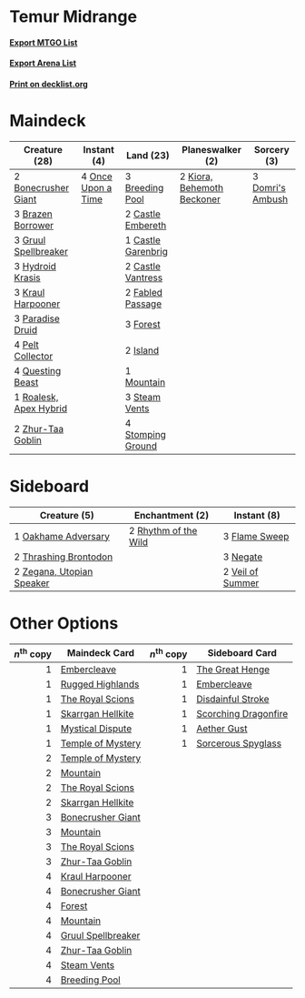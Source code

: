 # Temur Midrange

#### [Export MTGO List](../collection/Temur%20Midrange/Temur%20Midrange.txt)
#### [Export Arena List](../collection/Temur%20Midrange/Temur%20Midrange_arena.txt)
#### [Print on decklist.org](http://decklist.org/?deckmain=2%09Bonecrusher%20Giant%0A3%09Brazen%20Borrower%0A3%09Breeding%20Pool%0A2%09Castle%20Embereth%0A1%09Castle%20Garenbrig%0A2%09Castle%20Vantress%0A3%09Domri's%20Ambush%0A2%09Fabled%20Passage%0A3%09Forest%0A3%09Gruul%20Spellbreaker%0A3%09Hydroid%20Krasis%0A2%09Island%0A2%09Kiora,%20Behemoth%20Beckoner%0A3%09Kraul%20Harpooner%0A1%09Mountain%0A4%09Once%20Upon%20a%20Time%0A3%09Paradise%20Druid%0A4%09Pelt%20Collector%0A4%09Questing%20Beast%0A1%09Roalesk,%20Apex%20Hybrid%0A3%09Steam%20Vents%0A4%09Stomping%20Ground%0A2%09Zhur-Taa%20Goblin&deckside=3%09Flame%20Sweep%0A3%09Negate%0A1%09Oakhame%20Adversary%0A2%09Rhythm%20of%20the%20Wild%0A2%09Thrashing%20Brontodon%0A2%09Veil%20of%20Summer%0A2%09Zegana,%20Utopian%20Speaker)
# Maindeck

|                                          Creature (28)                                          |                                         Instant (4)                                         |                                          Land (23)                                          |                                          Planeswalker (2)                                           |                                        Sorcery (3)                                        |
|-------------------------------------------------------------------------------------------------|---------------------------------------------------------------------------------------------|---------------------------------------------------------------------------------------------|-----------------------------------------------------------------------------------------------------|-------------------------------------------------------------------------------------------|
|2 [Bonecrusher Giant](http://gatherer.wizards.com/Pages/Card/Details.aspx?multiverseid=473077)   |4 [Once Upon a Time](http://gatherer.wizards.com/Pages/Card/Details.aspx?multiverseid=473131)|3 [Breeding Pool](http://gatherer.wizards.com/Pages/Card/Details.aspx?multiverseid=97088)    |2 [Kiora, Behemoth Beckoner](http://gatherer.wizards.com/Pages/Card/Details.aspx?multiverseid=461159)|3 [Domri's Ambush](http://gatherer.wizards.com/Pages/Card/Details.aspx?multiverseid=461119)|
|3 [Brazen Borrower](http://gatherer.wizards.com/Pages/Card/Details.aspx?multiverseid=473001)     |                                                                                             |2 [Castle Embereth](http://gatherer.wizards.com/Pages/Card/Details.aspx?multiverseid=473201) |                                                                                                     |                                                                                           |
|3 [Gruul Spellbreaker](http://gatherer.wizards.com/Pages/Card/Details.aspx?multiverseid=457323)  |                                                                                             |1 [Castle Garenbrig](http://gatherer.wizards.com/Pages/Card/Details.aspx?multiverseid=473202)|                                                                                                     |                                                                                           |
|3 [Hydroid Krasis](http://gatherer.wizards.com/Pages/Card/Details.aspx?multiverseid=457327)      |                                                                                             |2 [Castle Vantress](http://gatherer.wizards.com/Pages/Card/Details.aspx?multiverseid=473204) |                                                                                                     |                                                                                           |
|3 [Kraul Harpooner](http://gatherer.wizards.com/Pages/Card/Details.aspx?multiverseid=452886)     |                                                                                             |2 [Fabled Passage](http://gatherer.wizards.com/Pages/Card/Details.aspx?multiverseid=473206)  |                                                                                                     |                                                                                           |
|3 [Paradise Druid](http://gatherer.wizards.com/Pages/Card/Details.aspx?multiverseid=461098)      |                                                                                             |3 [Forest](http://gatherer.wizards.com/Pages/Card/Details.aspx?multiverseid=439860)          |                                                                                                     |                                                                                           |
|4 [Pelt Collector](http://gatherer.wizards.com/Pages/Card/Details.aspx?multiverseid=452891)      |                                                                                             |2 [Island](http://gatherer.wizards.com/Pages/Card/Details.aspx?multiverseid=439857)          |                                                                                                     |                                                                                           |
|4 [Questing Beast](http://gatherer.wizards.com/Pages/Card/Details.aspx?multiverseid=473133)      |                                                                                             |1 [Mountain](http://gatherer.wizards.com/Pages/Card/Details.aspx?multiverseid=439859)        |                                                                                                     |                                                                                           |
|1 [Roalesk, Apex Hybrid](http://gatherer.wizards.com/Pages/Card/Details.aspx?multiverseid=461140)|                                                                                             |3 [Steam Vents](http://gatherer.wizards.com/Pages/Card/Details.aspx?multiverseid=405109)     |                                                                                                     |                                                                                           |
|2 [Zhur-Taa Goblin](http://gatherer.wizards.com/Pages/Card/Details.aspx?multiverseid=457359)     |                                                                                             |4 [Stomping Ground](http://gatherer.wizards.com/Pages/Card/Details.aspx?multiverseid=405110) |                                                                                                     |                                                                                           |


# Sideboard

|                                            Creature (5)                                            |                                        Enchantment (2)                                        |                                        Instant (8)                                        |
|----------------------------------------------------------------------------------------------------|-----------------------------------------------------------------------------------------------|-------------------------------------------------------------------------------------------|
|1 [Oakhame Adversary](http://gatherer.wizards.com/Pages/Card/Details.aspx?multiverseid=473129)      |2 [Rhythm of the Wild](http://gatherer.wizards.com/Pages/Card/Details.aspx?multiverseid=457345)|3 [Flame Sweep](http://gatherer.wizards.com/Pages/Card/Details.aspx?multiverseid=466893)   |
|2 [Thrashing Brontodon](http://gatherer.wizards.com/Pages/Card/Details.aspx?multiverseid=456570)    |                                                                                               |3 [Negate](http://gatherer.wizards.com/Pages/Card/Details.aspx?multiverseid=423707)        |
|2 [Zegana, Utopian Speaker](http://gatherer.wizards.com/Pages/Card/Details.aspx?multiverseid=460766)|                                                                                               |2 [Veil of Summer](http://gatherer.wizards.com/Pages/Card/Details.aspx?multiverseid=466952)|


# Other Options

|*n*<sup>th</sup> copy|                                        Maindeck Card                                        |*n*<sup>th</sup> copy|                                        Sideboard Card                                         |
|--------------------:|---------------------------------------------------------------------------------------------|--------------------:|-----------------------------------------------------------------------------------------------|
|                    1|[Embercleave](http://gatherer.wizards.com/Pages/Card/Details.aspx?multiverseid=473082)       |                    1|[The Great Henge](http://gatherer.wizards.com/Pages/Card/Details.aspx?multiverseid=473123)     |
|                    1|[Rugged Highlands](http://gatherer.wizards.com/Pages/Card/Details.aspx?multiverseid=420935)  |                    1|[Embercleave](http://gatherer.wizards.com/Pages/Card/Details.aspx?multiverseid=473082)         |
|                    1|[The Royal Scions](http://gatherer.wizards.com/Pages/Card/Details.aspx?multiverseid=473161)  |                    1|[Disdainful Stroke](http://gatherer.wizards.com/Pages/Card/Details.aspx?multiverseid=420705)   |
|                    1|[Skarrgan Hellkite](http://gatherer.wizards.com/Pages/Card/Details.aspx?multiverseid=457258) |                    1|[Scorching Dragonfire](http://gatherer.wizards.com/Pages/Card/Details.aspx?multiverseid=473101)|
|                    1|[Mystical Dispute](http://gatherer.wizards.com/Pages/Card/Details.aspx?multiverseid=473020)  |                    1|[Aether Gust](http://gatherer.wizards.com/Pages/Card/Details.aspx?multiverseid=466796)         |
|                    1|[Temple of Mystery](http://gatherer.wizards.com/Pages/Card/Details.aspx?multiverseid=373571) |                    1|[Sorcerous Spyglass](http://gatherer.wizards.com/Pages/Card/Details.aspx?multiverseid=435407)  |
|                    2|[Temple of Mystery](http://gatherer.wizards.com/Pages/Card/Details.aspx?multiverseid=373571) |                     |                                                                                               |
|                    2|[Mountain](http://gatherer.wizards.com/Pages/Card/Details.aspx?multiverseid=439859)          |                     |                                                                                               |
|                    2|[The Royal Scions](http://gatherer.wizards.com/Pages/Card/Details.aspx?multiverseid=473161)  |                     |                                                                                               |
|                    2|[Skarrgan Hellkite](http://gatherer.wizards.com/Pages/Card/Details.aspx?multiverseid=457258) |                     |                                                                                               |
|                    3|[Bonecrusher Giant](http://gatherer.wizards.com/Pages/Card/Details.aspx?multiverseid=473077) |                     |                                                                                               |
|                    3|[Mountain](http://gatherer.wizards.com/Pages/Card/Details.aspx?multiverseid=439859)          |                     |                                                                                               |
|                    3|[The Royal Scions](http://gatherer.wizards.com/Pages/Card/Details.aspx?multiverseid=473161)  |                     |                                                                                               |
|                    3|[Zhur-Taa Goblin](http://gatherer.wizards.com/Pages/Card/Details.aspx?multiverseid=457359)   |                     |                                                                                               |
|                    4|[Kraul Harpooner](http://gatherer.wizards.com/Pages/Card/Details.aspx?multiverseid=452886)   |                     |                                                                                               |
|                    4|[Bonecrusher Giant](http://gatherer.wizards.com/Pages/Card/Details.aspx?multiverseid=473077) |                     |                                                                                               |
|                    4|[Forest](http://gatherer.wizards.com/Pages/Card/Details.aspx?multiverseid=439860)            |                     |                                                                                               |
|                    4|[Mountain](http://gatherer.wizards.com/Pages/Card/Details.aspx?multiverseid=439859)          |                     |                                                                                               |
|                    4|[Gruul Spellbreaker](http://gatherer.wizards.com/Pages/Card/Details.aspx?multiverseid=457323)|                     |                                                                                               |
|                    4|[Zhur-Taa Goblin](http://gatherer.wizards.com/Pages/Card/Details.aspx?multiverseid=457359)   |                     |                                                                                               |
|                    4|[Steam Vents](http://gatherer.wizards.com/Pages/Card/Details.aspx?multiverseid=405109)       |                     |                                                                                               |
|                    4|[Breeding Pool](http://gatherer.wizards.com/Pages/Card/Details.aspx?multiverseid=97088)      |                     |                                                                                               |


